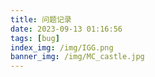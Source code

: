 ```yaml
---
title: 问题记录
date: 2023-09-13 01:16:56
tags: [bug]
index_img: /img/IGG.png
banner_img: /img/MC_castle.jpg
---
```

